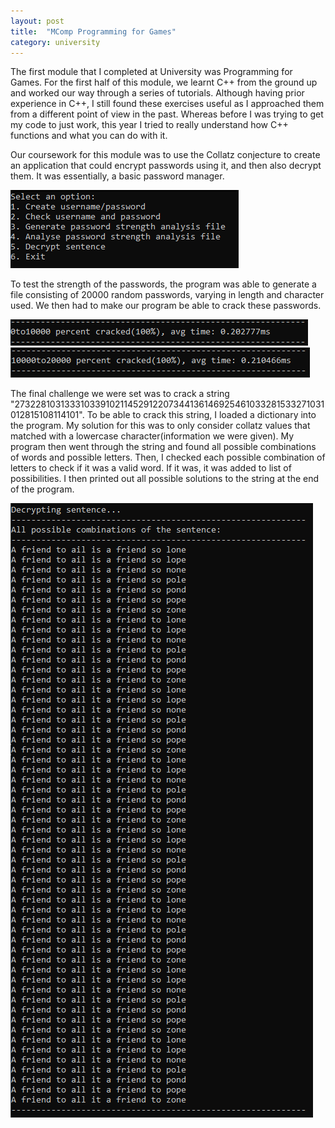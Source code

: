 ```yaml
---
layout: post
title:  "MComp Programming for Games"
category: university
---
```


The first module that I completed at University was Programming for Games. For the first half of this module, we learnt C++ from the ground up and worked our way through a series of tutorials. Although having prior experience in C++, I still found these exercises useful as I approached them from a different point of view in the past. Whereas before I was trying to get my code to just work, this year I tried to really understand how C++ functions and what you can do with it.

Our coursework for this module was to use the Collatz conjecture to create an application that could encrypt passwords using it, and then also decrypt them. It was essentially, a basic password manager.

<img src="/assets/images/programming-for-games/main-menu.png" alt="" class="cover"/>

To test the strength of the passwords, the program was able to generate a file consisting of 20000 random passwords, varying in length and character used. We then had to make our program be able to crack these passwords.

<img src="/assets/images/programming-for-games/cracked-password.png" alt="" class="cover"/>
<img src="/assets/images/programming-for-games/cracked-password2.png" alt="" class="cover"/>

The final challenge we were set was to crack a string "27322810313331033910211452912207344136146925461033281533271031012815108114101". To be able to crack this string, I loaded a dictionary into the program. My solution for this was to only consider collatz values that matched with a lowercase character(information we were given). My program then went through the string and found all possible combinations of words and possible letters. Then, I checked each possible combination of letters to check if it was a valid word. If it was, it was added to list of possibilities. I then printed out all possible solutions to the string at the end of the program.

<img src="/assets/images/programming-for-games/sentence.png" alt="" class="cover"/>

